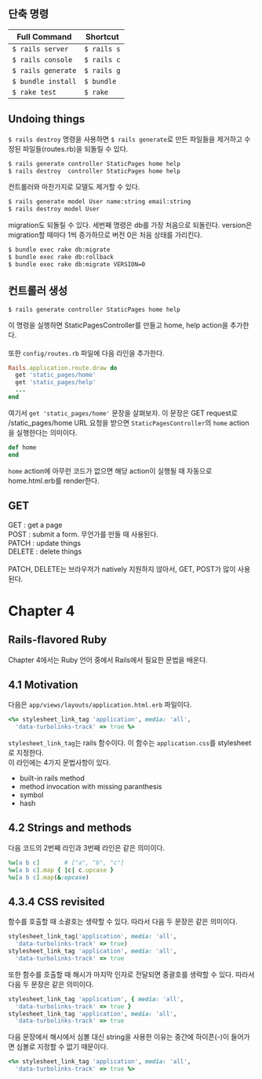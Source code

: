 ## 단축 명령

Full Command | Shortcut
-------------|---------
`$ rails server` | `$ rails s`
`$ rails console` | `$ rails c`
`$ rails generate` | `$ rails g`
`$ bundle install` | `$ bundle`
`$ rake test` | `$ rake`


## Undoing things

`$ rails destroy` 명령을 사용하면 `$ rails generate`로 만든 파일들을 제거하고 수정된 파일들(routes.rb)을 되돌릴 수 있다.

~~~sh
$ rails generate controller StaticPages home help
$ rails destroy  controller StaticPages home help
~~~

컨트롤러와 마찬가지로 모델도 제거할 수 있다.

~~~sh
$ rails generate model User name:string email:string
$ rails destroy model User
~~~

migration도 되돌릴 수 있다. 세번째 명령은 db를 가장 처음으로 되돌린다. version은 migration할 때마다 1씩 증가하므로 버전 0은 처음 상태를 가리킨다.

~~~sh
$ bundle exec rake db:migrate
$ bundle exec rake db:rollback
$ bundle exec rake db:migrate VERSION=0
~~~

## 컨트롤러 생성

	$ rails generate controller StaticPages home help
	
이 명령을 실행하면 StaticPagesController를 만들고 home, help action을 추가한다.  
<br>
또한 `config/routes.rb` 파일에 다음 라인을 추가한다.

~~~ruby
Rails.application.route.draw do
  get 'static_pages/home'
  get 'static_pages/help'
  ...
end
~~~

여기서 `get 'static_pages/home'` 문장을 살펴보자. 이 문장은 GET request로 /static_pages/home URL 요청을 받으면 `StaticPagesController`의 `home` action을 실행한다는 의미이다.

~~~ruby
def home
end
~~~

`home` action에 아무런 코드가 없으면 해당 action이 실행될 때 자동으로 home.html.erb를 render한다.

## GET

GET : get a page  
POST : submit a form. 무언가를 만들 때 사용된다.  
PATCH : update things  
DELETE : delete things  
<br>
PATCH, DELETE는 브라우저가 natively 지원하지 않아서, GET, POST가 많이 사용된다.



# Chapter 4

## Rails-flavored Ruby  

Chapter 4에서는 Ruby 언어 중에서 Rails에서 필요한 문법을 배운다.

## 4.1 Motivation

다음은 `app/views/layouts/application.html.erb` 파일이다.

~~~ruby
<%= stylesheet_link_tag 'application', media: 'all', 
  'data-turbolinks-track' => true %>
~~~

`stylesheet_link_tag`는 rails 함수이다. 이 함수는 `application.css`를 stylesheet로 지정한다.  
이 라인에는 4가지 문법사항이 있다.  

* built-in rails method
* method invocation with missing paranthesis
* symbol
* hash

## 4.2 Strings and methods

다음 코드의 2번째 라인과 3번째 라인은 같은 의미이다.

~~~ruby
%w[a b c]		# ["a", "b", "c"]
%w[a b c].map { |c| c.upcase }
%w[a b c].map(&:upcase)
~~~

## 4.3.4 CSS revisited

함수를 호출할 때 소괄호는 생략할 수 있다. 따라서 다음 두 문장은 같은 의미이다.

~~~ruby
stylesheet_link_tag('application', media: 'all',
  'data-turbolinks-track' => true)
stylesheet_link_tag 'application', media: 'all',
  'data-turbolinks-track' => true
~~~

또한 함수를 호출할 때 해시가 마지막 인자로 전달되면 중괄호를 생략할 수 있다. 따라서 다음 두 문장은 같은 의미이다.

~~~ruby
stylesheet_link_tag 'application', { media: 'all',
  'data-turbolinks-track' => true }
stylesheet_link_tag 'application', media: 'all',
  'data-turbolinks-track' => true
~~~

다음 문장에서 해시에서 심볼 대신 string을 사용한 이유는 중간에 하이픈(-)이 들어가면 심볼로 지정할 수 없기 때문이다.

~~~ruby
<%= stylesheet_link_tag 'application', media: 'all', 
  'data-turbolinks-track' => true %>
~~~

